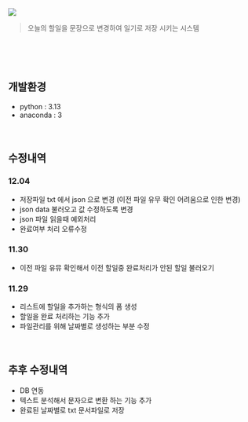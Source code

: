 <img src="https://capsule-render.vercel.app/api?type=transparent&height=200&section=header&text=todoList&fontSize=90&fontColor=#ffffff&fontAlignY=38"/>
<blockquote data-ke-style="style2">
<p data-ke-size="size16">오늘의 할일을 문장으로 변경하여 일기로 저장 시키는 시스템</p>
</blockquote>
<br/><br/><br/>

## 개발환경
- python : 3.13
- anaconda : 3
<br/><br/><br/>


## 수정내역
### 12.04
- 저장파일 txt 에서 json 으로 변경 (이전 파일 유무 확인 어려움으로 인한 변경)
- json data 불러오고 값 수정하도록 변경
- json 파일 읽을때 예외처리
- 완료여부 처리 오류수정
### 11.30
- 이전 파일 유뮤 확인해서 이전 할일중 완료처리가 안된 할일 불러오기
### 11.29
- 리스트에 할일을 추가하는 형식의 폼 생성
- 할일을 완료 처리하는 기능 추가
- 파일관리를 위해 날짜별로 생성하는 부분 수정
<br/><br/><br/>


## 추후 수정내역
- DB 연동
- 텍스트 분석해서 문자으로 변환 하는 기능 추가
- 완료된 날짜별로 txt 문서파일로 저장
